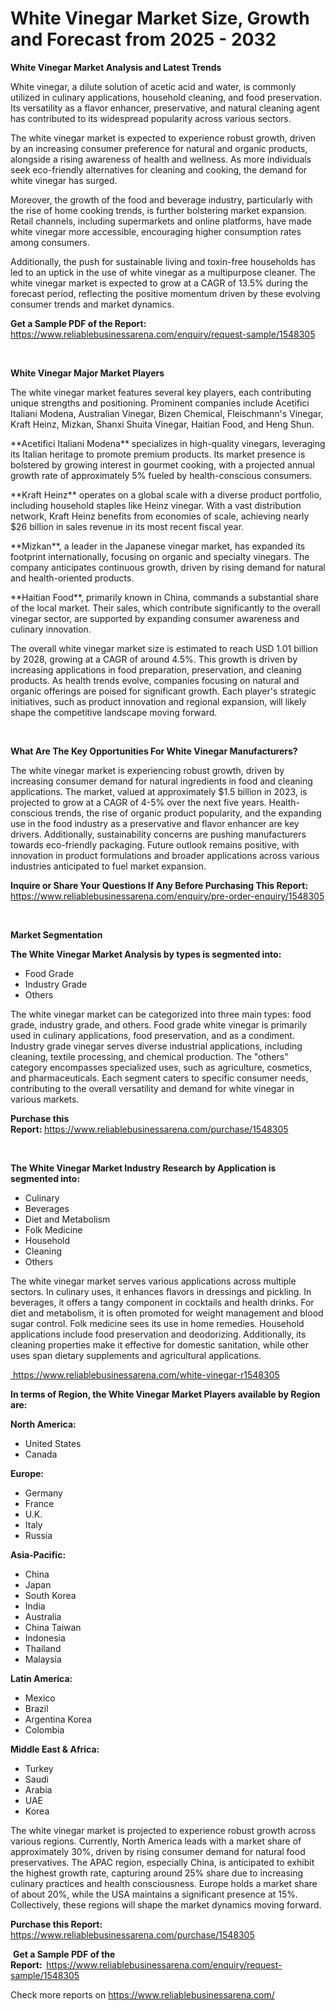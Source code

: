 <p><h1>White Vinegar Market Size, Growth and Forecast from 2025 - 2032</h1></p><p><strong>White Vinegar Market Analysis and Latest Trends</strong></p>
<p><p>White vinegar, a dilute solution of acetic acid and water, is commonly utilized in culinary applications, household cleaning, and food preservation. Its versatility as a flavor enhancer, preservative, and natural cleaning agent has contributed to its widespread popularity across various sectors. </p><p>The white vinegar market is expected to experience robust growth, driven by an increasing consumer preference for natural and organic products, alongside a rising awareness of health and wellness. As more individuals seek eco-friendly alternatives for cleaning and cooking, the demand for white vinegar has surged. </p><p>Moreover, the growth of the food and beverage industry, particularly with the rise of home cooking trends, is further bolstering market expansion. Retail channels, including supermarkets and online platforms, have made white vinegar more accessible, encouraging higher consumption rates among consumers. </p><p>Additionally, the push for sustainable living and toxin-free households has led to an uptick in the use of white vinegar as a multipurpose cleaner. The white vinegar market is expected to grow at a CAGR of 13.5% during the forecast period, reflecting the positive momentum driven by these evolving consumer trends and market dynamics.</p></p>
<p><strong>Get a Sample PDF of the Report:&nbsp;</strong> <a href="https://www.reliablebusinessarena.com/enquiry/request-sample/1548305?utm_campaign=1789&utm_medium=2&utm_source=Github&utm_content=ia&utm_term=14022025&utm_id=white-vinegar">https://www.reliablebusinessarena.com/enquiry/request-sample/1548305</a></p>
<p>&nbsp;</p>
<p><strong>White Vinegar Major Market Players</strong></p>
<p><p>The white vinegar market features several key players, each contributing unique strengths and positioning. Prominent companies include Acetifici Italiani Modena, Australian Vinegar, Bizen Chemical, Fleischmann's Vinegar, Kraft Heinz, Mizkan, Shanxi Shuita Vinegar, Haitian Food, and Heng Shun.</p><p>**Acetifici Italiani Modena** specializes in high-quality vinegars, leveraging its Italian heritage to promote premium products. Its market presence is bolstered by growing interest in gourmet cooking, with a projected annual growth rate of approximately 5% fueled by health-conscious consumers. </p><p>**Kraft Heinz** operates on a global scale with a diverse product portfolio, including household staples like Heinz vinegar. With a vast distribution network, Kraft Heinz benefits from economies of scale, achieving nearly $26 billion in sales revenue in its most recent fiscal year. </p><p>**Mizkan**, a leader in the Japanese vinegar market, has expanded its footprint internationally, focusing on organic and specialty vinegars. The company anticipates continuous growth, driven by rising demand for natural and health-oriented products. </p><p>**Haitian Food**, primarily known in China, commands a substantial share of the local market. Their sales, which contribute significantly to the overall vinegar sector, are supported by expanding consumer awareness and culinary innovation.</p><p>The overall white vinegar market size is estimated to reach USD 1.01 billion by 2028, growing at a CAGR of around 4.5%. This growth is driven by increasing applications in food preparation, preservation, and cleaning products. As health trends evolve, companies focusing on natural and organic offerings are poised for significant growth. Each player's strategic initiatives, such as product innovation and regional expansion, will likely shape the competitive landscape moving forward.</p></p>
<p>&nbsp;</p>
<p><strong>What Are The Key Opportunities For White Vinegar Manufacturers?</strong></p>
<p><p>The white vinegar market is experiencing robust growth, driven by increasing consumer demand for natural ingredients in food and cleaning applications. The market, valued at approximately $1.5 billion in 2023, is projected to grow at a CAGR of 4-5% over the next five years. Health-conscious trends, the rise of organic product popularity, and the expanding use in the food industry as a preservative and flavor enhancer are key drivers. Additionally, sustainability concerns are pushing manufacturers towards eco-friendly packaging. Future outlook remains positive, with innovation in product formulations and broader applications across various industries anticipated to fuel market expansion.</p></p>
<p><strong>Inquire or Share Your Questions If Any Before Purchasing This Report:</strong> <a href="https://www.reliablebusinessarena.com/enquiry/pre-order-enquiry/1548305?utm_campaign=1789&utm_medium=2&utm_source=Github&utm_content=ia&utm_term=14022025&utm_id=white-vinegar">https://www.reliablebusinessarena.com/enquiry/pre-order-enquiry/1548305</a></p>
<p>&nbsp;</p>
<p><strong>Market Segmentation</strong></p>
<p><strong>The White Vinegar Market Analysis by types is segmented into:</strong></p>
<p><ul><li>Food Grade</li><li>Industry Grade</li><li>Others</li></ul></p>
<p><p>The white vinegar market can be categorized into three main types: food grade, industry grade, and others. Food grade white vinegar is primarily used in culinary applications, food preservation, and as a condiment. Industry grade vinegar serves diverse industrial applications, including cleaning, textile processing, and chemical production. The "others" category encompasses specialized uses, such as agriculture, cosmetics, and pharmaceuticals. Each segment caters to specific consumer needs, contributing to the overall versatility and demand for white vinegar in various markets.</p></p>
<p><strong>Purchase this Report:&nbsp;</strong><a href="https://www.reliablebusinessarena.com/purchase/1548305?utm_campaign=1789&utm_medium=2&utm_source=Github&utm_content=ia&utm_term=14022025&utm_id=white-vinegar">https://www.reliablebusinessarena.com/purchase/1548305</a></p>
<p>&nbsp;</p>
<p><strong>The White Vinegar Market Industry Research by Application is segmented into:</strong></p>
<p><ul><li>Culinary</li><li>Beverages</li><li>Diet and Metabolism</li><li>Folk Medicine</li><li>Household</li><li>Cleaning</li><li>Others</li></ul></p>
<p><p>The white vinegar market serves various applications across multiple sectors. In culinary uses, it enhances flavors in dressings and pickling. In beverages, it offers a tangy component in cocktails and health drinks. For diet and metabolism, it is often promoted for weight management and blood sugar control. Folk medicine sees its use in home remedies. Household applications include food preservation and deodorizing. Additionally, its cleaning properties make it effective for domestic sanitation, while other uses span dietary supplements and agricultural applications.</p></p>
<p><a href="https://www.reliablebusinessarena.com/white-vinegar-r1548305?utm_campaign=1789&utm_medium=2&utm_source=Github&utm_content=ia&utm_term=14022025&utm_id=white-vinegar">&nbsp;https://www.reliablebusinessarena.com/white-vinegar-r1548305</a></p>
<p><strong>In terms of Region, the White Vinegar Market Players available by Region are:</strong></p>
<p>
    <p> <strong> North America: </strong>
        <ul>
            <li>United States</li>
            <li>Canada</li>
        </ul>
        </p> 
    <p> <strong> Europe: </strong>
        <ul>
            <li>Germany</li>
            <li>France</li>
            <li>U.K.</li>
            <li>Italy</li>
            <li>Russia</li>
        </ul>
        </p> 
    <p> <strong> Asia-Pacific: </strong>
        <ul>
            <li>China</li>
            <li>Japan</li>
            <li>South Korea</li>
            <li>India</li>
            <li>Australia</li>
            <li>China Taiwan</li>
            <li>Indonesia</li>
            <li>Thailand</li>
            <li>Malaysia</li>
        </ul>
        </p> 
    <p> <strong> Latin America: </strong>
        <ul>
            <li>Mexico</li>
            <li>Brazil</li>
            <li>Argentina Korea</li>
            <li>Colombia</li>
        </ul>
        </p> 
    <p> <strong> Middle East & Africa: </strong>
        <ul>
            <li>Turkey</li>
            <li>Saudi</li>
            <li>Arabia</li>
            <li>UAE</li>
            <li>Korea</li>
        </ul>
    </p>
    </p>
<p><p>The white vinegar market is projected to experience robust growth across various regions. Currently, North America leads with a market share of approximately 30%, driven by rising consumer demand for natural food preservatives. The APAC region, especially China, is anticipated to exhibit the highest growth rate, capturing around 25% share due to increasing culinary practices and health consciousness. Europe holds a market share of about 20%, while the USA maintains a significant presence at 15%. Collectively, these regions will shape the market dynamics moving forward.</p></p>
<p><strong>Purchase this Report: </strong><a href="https://www.reliablebusinessarena.com/purchase/1548305?utm_campaign=1789&utm_medium=2&utm_source=Github&utm_content=ia&utm_term=14022025&utm_id=white-vinegar">https://www.reliablebusinessarena.com/purchase/1548305</a></p>
<p>&nbsp;<strong>Get a Sample PDF of the Report:&nbsp;&nbsp;</strong><a href="https://www.reliablebusinessarena.com/enquiry/request-sample/1548305?utm_campaign=1789&utm_medium=2&utm_source=Github&utm_content=ia&utm_term=14022025&utm_id=white-vinegar">https://www.reliablebusinessarena.com/enquiry/request-sample/1548305</a></p>
<p><strong></strong></p>
<p>Check more reports on <a href="https://www.reliablebusinessarena.com/?utm_campaign=1789&utm_medium=2&utm_source=Github&utm_content=ia&utm_term=14022025&utm_id=white-vinegar">https://www.reliablebusinessarena.com/</a></p>